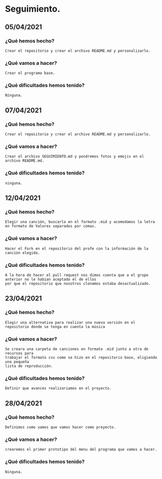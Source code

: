 # Seguimiento. 

## 05/04/2021
### ¿Qué hemos hecho? 
	Crear el repositorio y crear el archivo README.md y personalizarlo.

### ¿Qué vamos a hacer? 
	Crear el programa base. 
  
### ¿Qué dificultades hemos tenido? 
  	Nínguna.

## 07/04/2021
### ¿Qué hemos hecho? 
	Crear el repositorio y crear el archivo README.md y personalizarlo.

### ¿Qué vamos a hacer? 
	Crear el archivo SEGUIMIENTO.md y pondremos fotos y emojis en el archivo README.md.	

### ¿Qué dificultades hemos tenido? 
	ninguna.

## 12/04/2021
### ¿Qué hemos hecho? 
	Elegir una canción, buscarla en el formato .mid y acomodamos la letra en formato de Valores separados por comas.

### ¿Qué vamos a hacer? 
	Hacer el Fork en el repositorio del profe con la información de la canción elegida.

### ¿Qué dificultades hemos tenido? 
	A la hora de hacer el pull request nos dimos cuenta que a el grupo anterior no le habían aceptado el de ellos 
	por que el repositorio que nosotros clonamos estaba desactualizado. 

## 23/04/2021
### ¿Qué hemos hecho? 
	Elegir una alternativa para realizar una nueva versión en el repositorio donde se tenga en cuenta la música

### ¿Qué vamos a hacer? 
	Se creara una carpeta de canciones en formato .mid junto a otra de recursos para
	trabajar el formato csv como se hizo en el repositorio base, eligiendo una pequeña
	lista de reproducción.

### ¿Qué dificultades hemos tenido? 
	Definir que avances realizariamos en el proyecto.
	
## 28/04/2021
### ¿Qué hemos hecho? 
	Definimos como vamos que vamos hacer como proyecto.

### ¿Qué vamos a hacer? 
	crearemos el primer prototipo del menu del programa que vamos a hacer.

### ¿Qué dificultades hemos tenido? 
	Ninguna.
